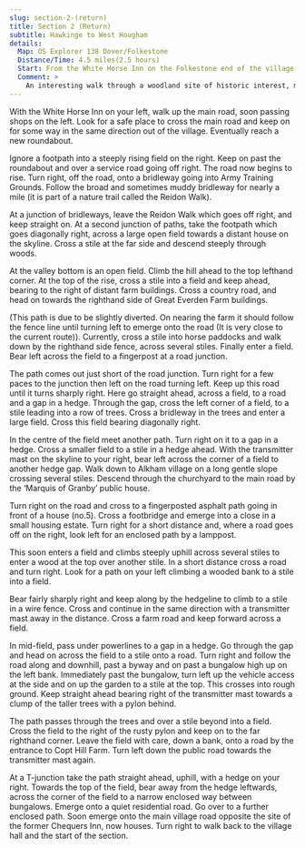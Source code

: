 ```yaml
---
slug: section-2-(return)
title: Section 2 (Return)
subtitle: Hawkinge to West Hougham
details:
  Map: OS Explorer 138 Dover/Folkestone
  Distance/Time: 4.5 miles(2.5 hours)
  Start: From the White Horse Inn on the Folkestone end of the village. There is a car park further along near the village shops.
  Comment: >
    An interesting walk through a woodland site of historic interest, much tranquil undulating countryside and the pleasant village of Alkham halfway. There are no services at West Hougham. There are stiles.
---
```

With the White Horse Inn on your left, walk up the main road, soon passing shops on the left. Look for a safe place to cross the main road and keep on for some way in the same direction out of the village. Eventually reach a new roundabout.

Ignore a footpath into a steeply rising field on the right. Keep on past the roundabout and over a service road going off right. The road now begins to rise. Turn right, off the road, onto a bridleway going into Army Training Grounds. Follow the broad and sometimes muddy bridleway for nearly a mile (it is part of a nature trail called the Reidon Walk).

At a junction of bridleways, leave the Reidon Walk which goes off right, and keep straight on. At a second junction of paths, take the footpath which goes diagonally right, across a large open field towards a distant house on the skyline. Cross a stile at the far side and descend steeply through woods.

At the valley bottom is an open field. Climb the hill ahead to the top lefthand corner. At the top of the rise, cross a stile into a field and keep ahead, bearing to the right of distant farm buildings. Cross a country road, and head on towards the righthand side of Great Everden Farm buildings.

(This path is due to be slightly diverted. On nearing the farm it should follow the fence line until turning left to emerge onto the road (It is very close to the current route)). Currently, cross a stile into horse paddocks and walk down by the righthand side fence, across several stiles. Finally enter a field. Bear left across the field to a fingerpost at a road junction.

The path comes out just short of the road junction. Turn right for a few paces to the junction then left on the road turning left. Keep up this road until it turns sharply right. Here go straight ahead, across a field, to a road and a gap in a hedge. Through the gap, cross the left corner of a field, to a stile leading into a row of trees. Cross a bridleway in the trees and enter a large field. Cross this field bearing diagonally right.

In the centre of the field meet another path. Turn right on it to a gap in a hedge. Cross a smaller field to a stile in a hedge ahead. With the transmitter mast on the skyline to your right, bear left across the corner of a field to another hedge gap. Walk down to Alkham village on a long gentle slope crossing several stiles. Descend through the churchyard to the main road by the ‘Marquis of Granby’ public house.

Turn right on the road and cross to a fingerposted asphalt path going in front of a house (no.5). Cross a footbridge and emerge into a close in a small housing estate. Turn right for a short distance and, where a road goes off on the right, look left for an enclosed path by a lamppost.

This soon enters a field and climbs steeply uphill across several stiles to enter a wood at the top over another stile. In a short distance cross a road and turn right. Look for a path on your left climbing a wooded bank to a stile into a field.

Bear fairly sharply right and keep along by the hedgeline to climb to a stile in a wire fence. Cross and continue in the same direction with a transmitter mast away in the distance. Cross a farm road and keep forward across a field.

In mid-field, pass under powerlines to a gap in a hedge. Go through the gap and head on across the field to a stile onto a road. Turn right and follow the road along and downhill, past a byway and on past a bungalow high up on the left bank. Immediately past the bungalow, turn left up the vehicle access at the side and on up the garden to a stile at the top. This crosses into rough ground. Keep straight ahead bearing right of the transmitter mast towards a clump of the taller trees with a pylon behind.

The path passes through the trees and over a stile beyond into a field. Cross the field to the right of the rusty pylon and keep on to the far righthand corner. Leave the field with care, down a bank, onto a road by the entrance to Copt Hill Farm. Turn left down the public road towards the transmitter mast again.

At a T-junction take the path straight ahead, uphill, with a hedge on your right. Towards the top of the field, bear away from the hedge leftwards, across the corner of the field to a narrow enclosed way between bungalows. Emerge onto a quiet residential road. Go over to a further enclosed path. Soon emerge onto the main village road opposite the site of the former Chequers Inn, now houses. Turn right to walk back to the village hall and the start of the section.

